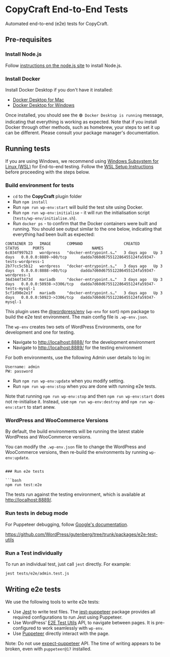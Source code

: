 # CopyCraft End-to-End Tests

Automated end-to-end (e2e) tests for CopyCraft.

## Pre-requisites

### Install Node.js

Follow [instructions on the node.js site](https://nodejs.org/en/download/) to install Node.js.

### Install Docker

Install Docker Desktop if you don't have it installed:

- [Docker Desktop for Mac](https://docs.docker.com/docker-for-mac/install/)
- [Docker Desktop for Windows](https://docs.docker.com/docker-for-windows/install/)

Once installed, you should see the `🟢 Docker Desktop is running` message, indicating that everything is working as expected.
Note that if you install Docker through other methods, such as homebrew, your steps to set it up can be different. Please consult your package manager's documentation.

## Running tests

If you are using Windows, we recommend using [Windows Subsystem for Linux (WSL)](https://docs.microsoft.com/en-us/windows/wsl/) for End-to-end testing. Follow the [WSL Setup Instructions](./WSL_SETUP_INSTRUCTIONS.md) before proceeding with the steps below.

### Build environment for tests

- `cd` to the **CopyCraft** plugin folder
- Run `npm install`
- Run `npm run wp-env:start` will build the test site using Docker.
- Run `npm run wp-env:initialise` - it will run the initialisation script (`tests/wp-env/initialise.sh`).
- Run `docker ps` - to confirm that the Docker containers were built and running. You should see output similar to the one below, indicating that everything had been built as expected:

```
CONTAINER ID   IMAGE       COMMAND                  CREATED      STATUS      PORTS                     NAMES
6c034f997b23   wordpress   "docker-entrypoint.s…"   3 days ago   Up 3 days   0.0.0.0:8889->80/tcp      dadda7d60d675512286455124fa59347-tests-wordpress-1
2b77cc5c5b12   wordpress   "docker-entrypoint.s…"   3 days ago   Up 3 days   0.0.0.0:8888->80/tcp      dadda7d60d675512286455124fa59347-wordpress-1
36d344f3473d   mariadb     "docker-entrypoint.s…"   3 days ago   Up 3 days   0.0.0.0:50938->3306/tcp   dadda7d60d675512286455124fa59347-tests-mysql-1
5cf1d90e2e1f   mariadb     "docker-entrypoint.s…"   3 days ago   Up 3 days   0.0.0.0:50923->3306/tcp   dadda7d60d675512286455124fa59347-mysql-1
```

This plugin uses the [@wordpress/env](https://www.npmjs.com/package/@wordpress/env) (`wp-env` for sort) npm package to build the e2e test environment. The main config file is `.wp-env.json`.

The `wp-env` creates two sets of WordPress Environments, one for development and one for testing.

- Navigate to [http://localhost:8888/](http://localhost:8888/) for the development environment
- Navigate to [http://localhost:8889/](http://localhost:8889/) for the testing environment

For both environments, use the following Admin user details to log in:

```
Username: admin
PW: password
```

- Run `npm run wp-env:update` when you modify setting.
- Run `npm run wp-env:stop` when you are done with running e2e tests.

Note that running `npm run wp-env:stop` and then `npm run wp-env:start` does not re-initialise it. Instead, use `npm run wp-env:destroy` and `npm run wp-env:start` to start anew.

### WordPress and WooCommerce Versions

By default, the build environments will be running the latest stable WordPress and WooCommerce versions.

You can modify the `.wp-env.json` file to change the WordPress and WooCommerce versions, then re-build the environments by running `wp-env:update`.

```

### Run e2e tests

```bash
npm run test:e2e
```

The tests run against the testing environment, which is available at [http://localhost:8889/](http://localhost:8889/).

### Run tests in debug mode

For Puppeteer debugging, follow [Google's documentation](https://developers.google.com/web/tools/puppeteer/debugging).

https://github.com/WordPress/gutenberg/tree/trunk/packages/e2e-test-utils

### Run a Test individually

To run an individual test, just call `jest` directly. For example:

```bash
jest tests/e2e/admin.test.js
```

## Writing e2e tests

We use the following tools to write e2e tests:

- Use [Jest](https://jestjs.io) to write test files. The [jest-puppeteer](https://github.com/smooth-code/jest-puppeteer) package provides all required configurations to run Jest using Puppeteer.
- Use WordPress' [E2E Test Utils](https://www.npmjs.com/package/@wordpress/e2e-test-utils) API, to navigate between pages. It is pre-configured to work seamlessly with `wp-env`.
- Use [Puppeteer](https://github.com/GoogleChrome/puppeteer) directly interact with the page.

Note: Do not use [expect-puppeteer](https://github.com/smooth-code/jest-puppeteer/tree/master/packages/expect-puppeteer) API. The time of writing appears to be broken, even with `puppeteer@17` installed.
